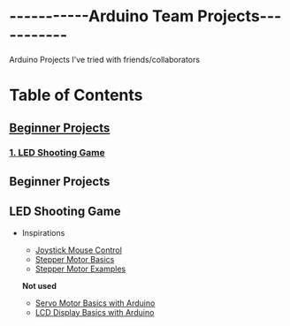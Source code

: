 # -----------Arduino Team Projects-----------
Arduino Projects I've tried with friends/collaborators

# Table of Contents
## [Beginner Projects](#chap1)
### [1. LED Shooting Game](#chap1.1)

## Beginner Projects <a name="chap1"></a>
## LED Shooting Game <a name="chap1.1"></a>
- Inspirations
  - [Joystick Mouse Control](https://docs.arduino.cc/built-in-examples/usb/JoystickMouseControl/)
  - [Stepper Motor Basics](https://lastminuteengineers.com/28byj48-stepper-motor-arduino-tutorial/)
  - [Stepper Motor Examples](https://www.makerguides.com/28byj-48-stepper-motor-arduino-tutorial/)

  **Not used** 
  - [Servo Motor Basics with Arduino](https://docs.arduino.cc/learn/electronics/servo-motors/) 
  - [LCD Display Basics with Arduino](https://docs.arduino.cc/learn/electronics/lcd-displays/)
